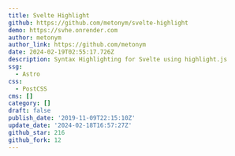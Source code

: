 ```yaml
---
title: Svelte Highlight
github: https://github.com/metonym/svelte-highlight
demo: https://svhe.onrender.com
author: metonym
author_link: https://github.com/metonym
date: 2024-02-19T02:55:17.726Z
description: Syntax Highlighting for Svelte using highlight.js
ssg:
  - Astro
css:
  - PostCSS
cms: []
category: []
draft: false
publish_date: '2019-11-09T22:15:10Z'
update_date: '2024-02-18T16:57:27Z'
github_star: 216
github_fork: 12
---
```

